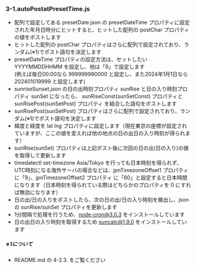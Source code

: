 ### 3-1.autoPostatPresetTime.js
- 配列で設定してある presetDate.json の presetDateTime プロパティに設定された年月日時分にヒットすると、ヒットした配列の postChar プロパティの値をポストします
- ヒットした配列の postChar プロパティはさらに配列で設定されており、ランダム(※1)でポスト語句を決定します
- presetDateTime プロパティの設定方法は、セットしたい YYYYMMDDHHMM を設定し、他は「9」で設定します  
  (例えば毎日00:00なら 999999990000 と設定し、また2024年1月1日なら 202401019999 と設定します)
- sunriseSunset.json の日の出時刻プロパティ sunRise と日の入り時刻プロパティ sunSet になったら、 sunRiseConst(sunSetConst) プロパティと sunRisePost(sunSetPost) プロパティ を結合した語句をポストします
- sunRisePost(sunSetPost) プロパティはさらに配列で設定されており、ランダム(※1)でポスト語句を決定します
- 緯度と経度を lat lng プロパティに設定します（現在東京の座標が設定されていますが、ここの値を変えれば他の地点の日の出日の入り時刻が得られます）
- sunRise(sunSet) プロパティは上記ポスト後に次回の日の出(日の入り)の値を取得して更新します
- timedatectl set-timezone Asia/Tokyo を行っても日本時刻を得られず、UTC時刻になる海外サーバの場合などは、jpnTimezoneOffset1 プロパティ に「9」、jpnTimezoneOffset2 プロパティ に「60」と設定すると日本時間になります（日本時刻を得られている際はどちらかのプロパティを 0 にすれば無効になります）
- 日の出/日の入りをポストしたら、次の日の出/日の入り時刻を検出し、jsonの sunRise/sunSet プロパティを更新します
- 1分間隔で処理を行うため、node-cron@3.0.3 をインストールしています
- 日の出日の入り時刻を取得するため suncalc@1.9.0 をインストールしています

##### ※1について
- README.md の 4-2.3. をご覧ください
